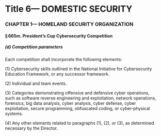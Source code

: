 
# Title 6— DOMESTIC SECURITY
### CHAPTER 1— HOMELAND SECURITY ORGANIZATION
#### § 665m. President’s Cup Cybersecurity Competition
##### (d) Competition parameters

Each competition shall incorporate the following elements:

(1) Cybersecurity skills outlined in the National Initiative for Cybersecurity Education Framework, or any successor framework.

(2) Individual and team events.

(3) Categories demonstrating offensive and defensive cyber operations, such as software reverse engineering and exploitation, network operations, forensics, big data analysis, cyber analysis, cyber defense, cyber exploitation, secure programming, obfuscated coding, or cyber-physical systems.

(4) Any other elements related to paragraphs (1), (2), or (3), as determined necessary by the Director.
